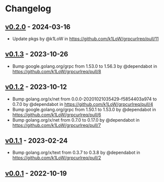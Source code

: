 # Changelog

## [v0.2.0](https://github.com/k1LoW/grpcurlreq/compare/v0.1.3...v0.2.0) - 2024-03-16
- Update pkgs by @k1LoW in https://github.com/k1LoW/grpcurlreq/pull/11

## [v0.1.3](https://github.com/k1LoW/grpcurlreq/compare/v0.1.2...v0.1.3) - 2023-10-26
- Bump google.golang.org/grpc from 1.53.0 to 1.56.3 by @dependabot in https://github.com/k1LoW/grpcurlreq/pull/8

## [v0.1.2](https://github.com/k1LoW/grpcurlreq/compare/v0.1.1...v0.1.2) - 2023-10-12
- Bump golang.org/x/net from 0.0.0-20201021035429-f5854403a974 to 0.7.0 by @dependabot in https://github.com/k1LoW/grpcurlreq/pull/4
- Bump google.golang.org/grpc from 1.50.1 to 1.53.0 by @dependabot in https://github.com/k1LoW/grpcurlreq/pull/6
- Bump golang.org/x/net from 0.7.0 to 0.17.0 by @dependabot in https://github.com/k1LoW/grpcurlreq/pull/7

## [v0.1.1](https://github.com/k1LoW/grpcurlreq/compare/v0.1.0...v0.1.1) - 2023-02-24
- Bump golang.org/x/text from 0.3.7 to 0.3.8 by @dependabot in https://github.com/k1LoW/grpcurlreq/pull/2

## [v0.0.1](https://github.com/k1LoW/grpcurlreq/commits/v0.0.1) - 2022-10-19
